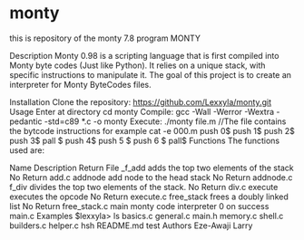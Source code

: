 # monty
this is repository of the monty 7.8 program
MONTY

Description
Monty 0.98 is a scripting language that is first compiled into Monty byte codes (Just like Python). It relies on a unique stack, with specific instructions to manipulate it. The goal of this project is to create an interpreter for Monty ByteCodes files.

Installation
Clone the repository:
https://github.com/Lexxyla/monty.git
Usage
Enter at directory
cd monty
Compile:
gcc -Wall -Werror -Wextra -pedantic -std=c89 *.c -o monty
Execute:
./monty file.m
//The file contains the bytcode instructions for example
cat -e 000.m
push 0$
push 1$
push 2$
  push 3$
                   pall    $
push 4$
    push 5    $
      push    6        $
pall$
Functions
The functions used are:

Name	Description	Return	File
_f_add	adds the top two elements of the stack	No Return	add.c
addnode	add node to the head stack	No Return	addnode.c
f_div	divides the top two elements of the stack.	No Return	div.c
execute	executes the opcode	No Return	execute.c
free_stack	frees a doubly linked list	No Return	free_stack.c
main	monty code interpreter	0 on success	main.c
Examples
$lexxyla> ls
basics.c    general.c  main.h  memory.c   shell.c
builders.c  helper.c   hsh          README.md  test
Authors
Eze-Awaji Larry
